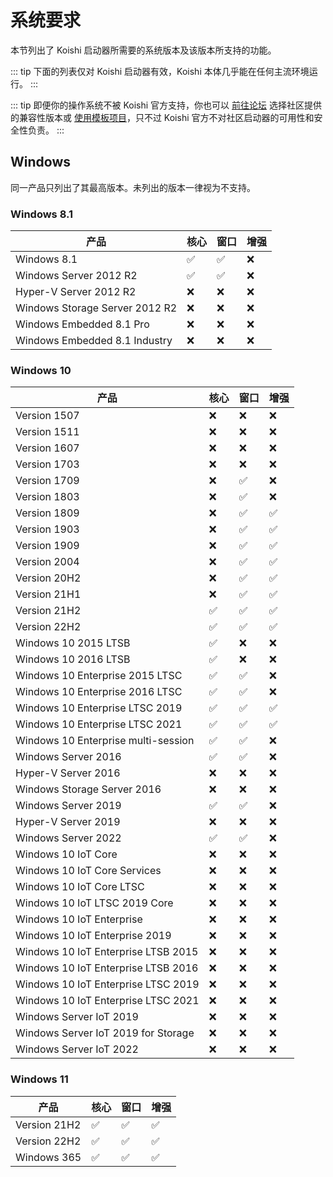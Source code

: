 # 系统要求

本节列出了 Koishi 启动器所需要的系统版本及该版本所支持的功能。

::: tip
下面的列表仅对 Koishi 启动器有效，Koishi 本体几乎能在任何主流环境运行。
:::

::: tip
即便你的操作系统不被 Koishi 官方支持，你也可以 [前往论坛](https://k.ilharp.cc) 选择社区提供的兼容性版本或 [使用模板项目](../starter/boilerplate.md)，只不过 Koishi 官方不对社区启动器的可用性和安全性负责。
:::

## Windows

同一产品只列出了其最高版本。未列出的版本一律视为不支持。

### Windows 8.1

| 产品 | 核心 | 窗口 | 增强 |
| - | - | - | - |
| Windows 8.1 | :white_check_mark: | :white_check_mark: | :x: |
| Windows Server 2012 R2 | :white_check_mark: | :white_check_mark: | :x: |
| Hyper-V Server 2012 R2 | :x: | :x: | :x: |
| Windows Storage Server 2012 R2 | :x: | :x: | :x: |
| Windows Embedded 8.1 Pro | :x: | :x: | :x: |
| Windows Embedded 8.1 Industry | :x: | :x: | :x: |

### Windows 10

| 产品 | 核心 | 窗口 | 增强 |
| - | - | - | - |
| Version 1507 | :x: | :x: | :x: |
| Version 1511 | :x: | :x: | :x: |
| Version 1607 | :x: | :x: | :x: |
| Version 1703 | :x: | :x: | :x: |
| Version 1709 | :x: | :white_check_mark: | :x: |
| Version 1803 | :x: | :white_check_mark: | :x: |
| Version 1809 | :x: | :white_check_mark: | :white_check_mark: |
| Version 1903 | :x: | :white_check_mark: | :white_check_mark: |
| Version 1909 | :x: | :white_check_mark: | :white_check_mark: |
| Version 2004 | :x: | :white_check_mark: | :white_check_mark: |
| Version 20H2 | :x: | :white_check_mark: | :white_check_mark: |
| Version 21H1 | :x: | :white_check_mark: | :white_check_mark: |
| Version 21H2 | :white_check_mark: | :white_check_mark: | :white_check_mark: |
| Version 22H2 | :white_check_mark: | :white_check_mark: | :white_check_mark: |
| Windows 10 2015 LTSB | :white_check_mark: | :x: | :x: |
| Windows 10 2016 LTSB | :white_check_mark: | :x: | :x: |
| Windows 10 Enterprise 2015 LTSC | :white_check_mark: | :white_check_mark: | :x: |
| Windows 10 Enterprise 2016 LTSC | :white_check_mark: | :white_check_mark: | :x: |
| Windows 10 Enterprise LTSC 2019 | :white_check_mark: | :white_check_mark: | :white_check_mark: |
| Windows 10 Enterprise LTSC 2021 | :white_check_mark: | :white_check_mark: | :white_check_mark: |
| Windows 10 Enterprise multi-session | :white_check_mark: | :white_check_mark: | :x: |
| Windows Server 2016 | :white_check_mark: | :white_check_mark: | :x: |
| Hyper-V Server 2016 | :x: | :x: | :x: |
| Windows Storage Server 2016 | :x: | :x: | :x: |
| Windows Server 2019 | :white_check_mark: | :white_check_mark: | :x: |
| Hyper-V Server 2019 | :x: | :x: | :x: |
| Windows Server 2022 | :white_check_mark: | :white_check_mark: | :x: |
| Windows 10 IoT Core | :x: | :x: | :x: |
| Windows 10 IoT Core Services | :x: | :x: | :x: |
| Windows 10 IoT Core LTSC | :x: | :x: | :x: |
| Windows 10 IoT LTSC 2019 Core | :x: | :x: | :x: |
| Windows 10 IoT Enterprise | :x: | :x: | :x: |
| Windows 10 IoT Enterprise 2019 | :x: | :x: | :x: |
| Windows 10 IoT Enterprise LTSB 2015 | :x: | :x: | :x: |
| Windows 10 IoT Enterprise LTSB 2016 | :x: | :x: | :x: |
| Windows 10 IoT Enterprise LTSC 2019 | :x: | :x: | :x: |
| Windows 10 IoT Enterprise LTSC 2021 | :x: | :x: | :x: |
| Windows Server IoT 2019 | :x: | :x: | :x: |
| Windows Server IoT 2019 for Storage | :x: | :x: | :x: |
| Windows Server IoT 2022 | :x: | :x: | :x: |

### Windows 11

| 产品 | 核心 | 窗口 | 增强 |
| - | - | - | - |
| Version 21H2 | :white_check_mark: | :white_check_mark: | :white_check_mark: |
| Version 22H2 | :white_check_mark: | :white_check_mark: | :white_check_mark: |
| Windows 365 | :white_check_mark: | :white_check_mark: | :white_check_mark: |
